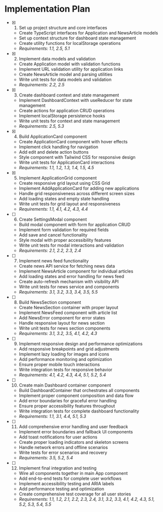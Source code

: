 # Implementation Plan

- [x] 1. Set up project structure and core interfaces





  - Create TypeScript interfaces for Application and NewsArticle models
  - Set up context structure for dashboard state management
  - Create utility functions for localStorage operations
  - _Requirements: 1.1, 2.5, 5.1_

- [x] 2. Implement data models and validation





  - Create Application model with validation functions
  - Implement URL validation utility for application links
  - Create NewsArticle model and parsing utilities
  - Write unit tests for data models and validation
  - _Requirements: 2.2, 2.5_

- [x] 3. Create dashboard context and state management





  - Implement DashboardContext with useReducer for state management
  - Create actions for application CRUD operations
  - Implement localStorage persistence hooks
  - Write unit tests for context and state management
  - _Requirements: 2.5, 5.3_

- [x] 4. Build ApplicationCard component









  - Create ApplicationCard component with hover effects
  - Implement click handling for navigation
  - Add edit and delete action buttons
  - Style component with Tailwind CSS for responsive design
  - Write unit tests for ApplicationCard interactions
  - _Requirements: 1.1, 1.2, 1.3, 1.4, 1.5, 4.5_

- [x] 5. Implement ApplicationGrid component





  - Create responsive grid layout using CSS Grid
  - Implement AddApplicationCard for adding new applications
  - Handle grid responsiveness across different screen sizes
  - Add loading states and empty state handling
  - Write unit tests for grid layout and responsiveness
  - _Requirements: 1.1, 4.1, 4.2, 4.3, 4.4_

- [ ] 6. Create SettingsModal component
  - Build modal component with form for application CRUD
  - Implement form validation for required fields
  - Add save and cancel functionality
  - Style modal with proper accessibility features
  - Write unit tests for modal interactions and validation
  - _Requirements: 2.1, 2.2, 2.3, 2.4_

- [ ] 7. Implement news feed functionality
  - Create news API service for fetching news data
  - Implement NewsArticle component for individual articles
  - Add loading states and error handling for news feed
  - Create auto-refresh mechanism with visibility API
  - Write unit tests for news service and components
  - _Requirements: 3.1, 3.2, 3.3, 3.4, 3.5, 5.5_

- [ ] 8. Build NewsSection component
  - Create NewsSection container with proper layout
  - Implement NewsFeed component with article list
  - Add NewsError component for error states
  - Handle responsive layout for news section
  - Write unit tests for news section components
  - _Requirements: 3.1, 3.2, 3.5, 4.1, 4.2, 4.3_

- [ ] 9. Implement responsive design and performance optimizations
  - Add responsive breakpoints and grid adjustments
  - Implement lazy loading for images and icons
  - Add performance monitoring and optimization
  - Ensure proper mobile touch interactions
  - Write integration tests for responsive behavior
  - _Requirements: 4.1, 4.2, 4.3, 4.4, 5.1, 5.2, 5.4_

- [ ] 10. Create main Dashboard container component
  - Build DashboardContainer that orchestrates all components
  - Implement proper component composition and data flow
  - Add error boundaries for graceful error handling
  - Ensure proper accessibility features throughout
  - Write integration tests for complete dashboard functionality
  - _Requirements: 1.1, 3.1, 4.4, 5.1, 5.3_

- [ ] 11. Add comprehensive error handling and user feedback
  - Implement error boundaries and fallback UI components
  - Add toast notifications for user actions
  - Create proper loading indicators and skeleton screens
  - Handle network errors and offline scenarios
  - Write tests for error scenarios and recovery
  - _Requirements: 3.5, 5.2, 5.4_

- [ ] 12. Implement final integration and testing
  - Wire all components together in main App component
  - Add end-to-end tests for complete user workflows
  - Implement accessibility testing and ARIA labels
  - Add performance testing and optimization
  - Create comprehensive test coverage for all user stories
  - _Requirements: 1.1, 1.2, 2.1, 2.2, 2.3, 2.4, 3.1, 3.2, 3.3, 4.1, 4.2, 4.3, 5.1, 5.2, 5.3, 5.4, 5.5_